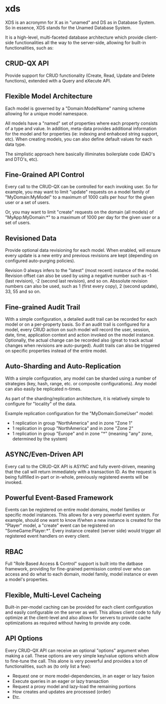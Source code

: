 # xds
XDS is an acronymn for X as in "unamed" and DS as in Database System. So in essence, XDS stands for the Unamed Database System.

It is a high-level, multi-faceted database architecture which provide client-side functionalities all the way to the server-side, allowing for built-in functionalities, such as:

CRUD-QX API
-----------------------------------------------------------------------------------------------------------
Provide support for CRUD functionality (Create, Read, Update and Delete functions), extended with a
Query and eXecute API.

Flexible Model Architecture
-----------------------------------------------------------------------------------------------------------
Each model is governed by a "Domain:ModelName" naming scheme allowing for a unique model namespace.

All models have a "named" set of properties where each property consists of a type and value. In addition,
meta-data provides additional information for the model and for properties (ie: indexing and enhabced string
support, etc). When creating models, you can also define default values for each data type.

The simplistic approach here basically illiminates boilerplate code (DAO's and DTO's, etc).

Fine-Grained API Control
-----------------------------------------------------------------------------------------------------------
Every call to the CRUD-QX can be controlled for each invoking user. So for example, you may want to limit
"update" requests on a model family of "MyDomain:MyModel" to a maximum of 1000 calls per hour for the
given user or a set of users.

Or, you may want to limit "create" requests on the domain (all models) of "MyApp:MyDomain:\*" to a maximum
of 1000 per day for the given user or a set of users.

Revisioned Data
-----------------------------------------------------------------------------------------------------------
Provide optional data revisioning for each model. When enabled, will ensure every update is a new entry
and previous revisions are kept (depending on configured auto-purging policies).

Revision 0 always infers to the "latest" (most recent) instance of the model. Revision offset can also be 
used by using a negative number such as -1 (last revision), -2 (second last revision), and so on. Abssolute 
revision numbers can also be used, such as 1 (first every copy), 2 (second update), 33, 55 and so on.

Fine-grained Audit Trail
-----------------------------------------------------------------------------------------------------------
With a simple configuration, a detailed audit trail can be recorded for each model or on a per-property 
basis. So if an audit trail is configured for a model, every CRUD action on such model will record the
user, session, date, time, application context and action invoked on the model instance. Optionally, the
actual change can be recorded also (great to track actual changes when revisions are auto-purged). Audit
trails can also be triggered on specific properties instead of the entire model.

Auto-Sharding and Auto-Replication
-----------------------------------------------------------------------------------------------------------
With a simple configuration, any model can be sharded using a number of strategies (key, hash, range, etc.
or composite configurations). Any model can also easily be replicated n-times.

As part of the sharding/replication architecture, it is relatively simple to configure for "locality" of
the data.

Example replication configuration for the "MyDomain:SomeUser" model:

 * 1 replication in group "NorthAmerica" and in zone "Zone 1"
 * 1 replication in group "NorthAmerica" and in zone "Zone 2"
 * 1 replication in group "Europe" and in zone "\*" (meaning "any" zone, determined by the system)

ASYNC/Even-Driven API
-----------------------------------------------------------------------------------------------------------
Every call to the CRUD-QX API is ASYNC and fully event-driven, meaning that the call will return immediately
with a transaction ID. As the request is being fullfilled in-part or in-whole, previously registered events
will be invoked.

Powerful Event-Based Framework
-----------------------------------------------------------------------------------------------------------
Events can be registered on entire model domains, model families or specific model instances. This allows
for a very powerful event system. For example, should one want to know if/when a new instance is created
for the "Player" model, a "create" event can be registered on "SomeGame:Player:\*". Every instance created
(server side) would trigger all registered event handlers on every client.

RBAC
-----------------------------------------------------------------------------------------------------------
Full "Role Based Access & Control" support is built into the datbase framework, providing for fine-grained
permission control over who can access and do what to each domain, model family, model instance or even
a model's properties.

Flexible, Multi-Level Cacheing
-----------------------------------------------------------------------------------------------------------
Built-in per-model caching can be provided for each client configuration and easily configurable on the
server as well. This allows client code to fully optimize at the client-level and also allows for servers
to provide cache optimizations as required without having to provide any code.

API Options
-----------------------------------------------------------------------------------------------------------
Every CRUD-QX API can receive an optional "options" argument when making a call. These options are very
simple key/value options which allow to fine-tune the call. This alone is very powerful and provides a ton
of functionalities, such as (to only list a few):

* Request one or more model-dependencies, in an eager or lazy fasion
* Execute queries in an eager or lazy transaction
* Request a proxy model and lazy-load the remaining portions
* How creates and updates are processed (order)
* Etc.

